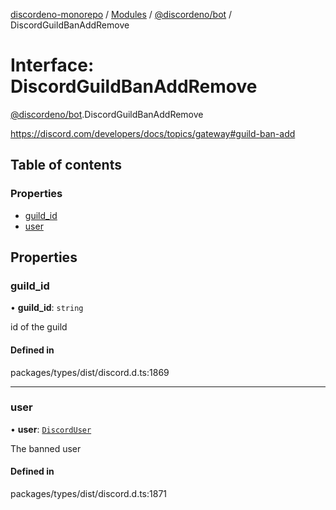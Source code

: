 [discordeno-monorepo](../README.md) / [Modules](../modules.md) / [@discordeno/bot](../modules/discordeno_bot.md) / DiscordGuildBanAddRemove

# Interface: DiscordGuildBanAddRemove

[@discordeno/bot](../modules/discordeno_bot.md).DiscordGuildBanAddRemove

https://discord.com/developers/docs/topics/gateway#guild-ban-add

## Table of contents

### Properties

- [guild_id](discordeno_bot.DiscordGuildBanAddRemove.md#guild_id)
- [user](discordeno_bot.DiscordGuildBanAddRemove.md#user)

## Properties

### guild_id

• **guild_id**: `string`

id of the guild

#### Defined in

packages/types/dist/discord.d.ts:1869

---

### user

• **user**: [`DiscordUser`](discordeno_bot.DiscordUser.md)

The banned user

#### Defined in

packages/types/dist/discord.d.ts:1871
